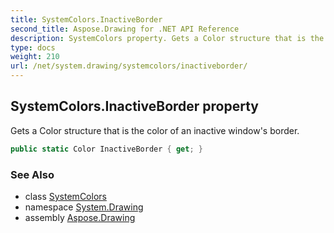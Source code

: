 ```yaml
---
title: SystemColors.InactiveBorder
second_title: Aspose.Drawing for .NET API Reference
description: SystemColors property. Gets a Color structure that is the color of an inactive windows border
type: docs
weight: 210
url: /net/system.drawing/systemcolors/inactiveborder/
---
```

## SystemColors.InactiveBorder property

Gets a Color structure that is the color of an inactive window's border.

```csharp
public static Color InactiveBorder { get; }
```

### See Also

* class [SystemColors](../)
* namespace [System.Drawing](../../systemcolors/)
* assembly [Aspose.Drawing](../../../)


